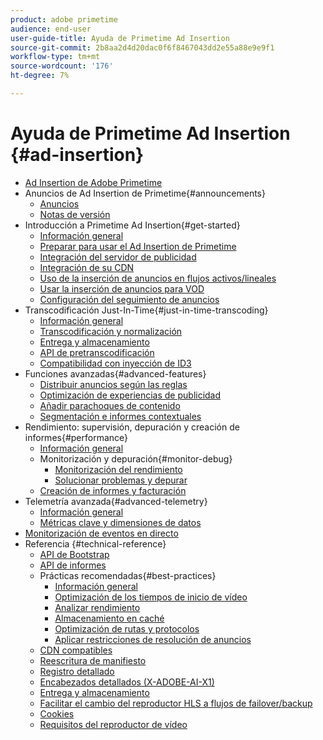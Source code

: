 ```yaml
---
product: adobe primetime
audience: end-user
user-guide-title: Ayuda de Primetime Ad Insertion
source-git-commit: 2b8aa2d4d20dac0f6f8467043dd2e55a88e9e9f1
workflow-type: tm+mt
source-wordcount: '176'
ht-degree: 7%

---
```



# Ayuda de Primetime Ad Insertion {#ad-insertion}

+ [Ad Insertion de Adobe Primetime](home.md)
+ Anuncios de Ad Insertion de Primetime{#announcements}
   + [Anuncios](announcements/overview.md)
   + [Notas de versión](https://experienceleague.adobe.com/docs/primetime/release-notes/ptai/ptai-22x-release-notes.html)
+ Introducción a Primetime Ad Insertion{#get-started}
   + [Información general](getting-started/get-started-overview.md)
   + [Preparar para usar el Ad Insertion de Primetime](getting-started/setup-ptai.md)
   + [Integración del servidor de publicidad](getting-started/integrate-ad-server.md)
   + [Integración de su CDN](getting-started/integrate-cdn.md)
   + [Uso de la inserción de anuncios en flujos activos/lineales](getting-started/ad-insertion-live-linear-stream.md)
   + [Usar la inserción de anuncios para VOD](getting-started/ad-insertion-vod.md)
   + [Configuración del seguimiento de anuncios](getting-started/set-up-ad-tracking.md)
+ Transcodificación Just-In-Time{#just-in-time-transcoding}
   + [Información general](just-in-time-transcoding/jit-transcoding-overview.md)
   + [Transcodificación y normalización](just-in-time-transcoding/transcoding-and-normalization.md)
   + [Entrega y almacenamiento](https://experienceleague.adobe.com/docs/primetime/ad-insertion/technical-reference/delivery-and-storage.html)
   + [API de pretranscodificación](just-in-time-transcoding/pre-transcoding-api.md)
   + [Compatibilidad con inyección de ID3](just-in-time-transcoding/id3-injection-support.md)
+ Funciones avanzadas{#advanced-features}
   + [Distribuir anuncios según las reglas](advanced-features/route-ads-based-on-rules.md)
   + [Optimización de experiencias de publicidad](advanced-features/optimize-ad-experiences.md)
   + [Añadir parachoques de contenido](advanced-features/add-content-bumpers.md)
   + [Segmentación e informes contextuales](advanced-features/contextual-reporting-and-targeting.md)
+ Rendimiento: supervisión, depuración y creación de informes{#performance}
   + [Información general](performance-monitoring-debugging-reporting/performance-overview.md)
   + Monitorización y depuración{#monitor-debug}
      + [Monitorización del rendimiento](performance-monitoring-debugging-reporting/performance-monitoring.md)
      + [Solucionar problemas y depurar](performance-monitoring-debugging-reporting/troubleshoot-and-debug.md)
   + [Creación de informes y facturación](performance-monitoring-debugging-reporting/reporting-and-billing.md)
+ Telemetría avanzada{#advanced-telemetry}
   + [Información general](advanced-telemetry/advanced-telemetry-overview.md)
   + [Métricas clave y dimensiones de datos](advanced-telemetry/key-metrics.md)
+ [Monitorización de eventos en directo](live-event-monitoring.md)
+ Referencia {#technical-reference}
   + [API de Bootstrap](technical-reference/bootstrap-api.md)
   + [API de informes](technical-reference/report-api.md)
   + Prácticas recomendadas{#best-practices}
      + [Información general](best-practices/best-practices-overview.md)
      + [Optimización de los tiempos de inicio de vídeo](best-practices/optimize-video-startup-time.md)
      + [Analizar rendimiento](best-practices/analyze-performance.md)
      + [Almacenamiento en caché](best-practices/caching.md)
      + [Optimización de rutas y protocolos](best-practices/optimize-routes-protocols.md)
      + [Aplicar restricciones de resolución de anuncios](best-practices/apply-ad-resolution-constraints.md)
   + [CDN compatibles](technical-reference/supported-cdns.md)
   + [Reescritura de manifiesto](technical-reference/manifest-rewriting.md)
   + [Registro detallado](performance-monitoring-debugging-reporting/verbose-logging.md)
   + [Encabezados detallados (X-ADOBE-AI-X1)](performance-monitoring-debugging-reporting/debugging-headers.md)
   + [Entrega y almacenamiento](/help/primetime-ad-insertion/just-in-time-transcoding/delivery-and-storage.md)
   + [Facilitar el cambio del reproductor HLS a flujos de failover/backup](technical-reference/hls-switching-to-failover.md)
   + [Cookies](technical-reference/cookies.md)
   + [Requisitos del reproductor de vídeo](technical-reference/video-player-requirements.md)